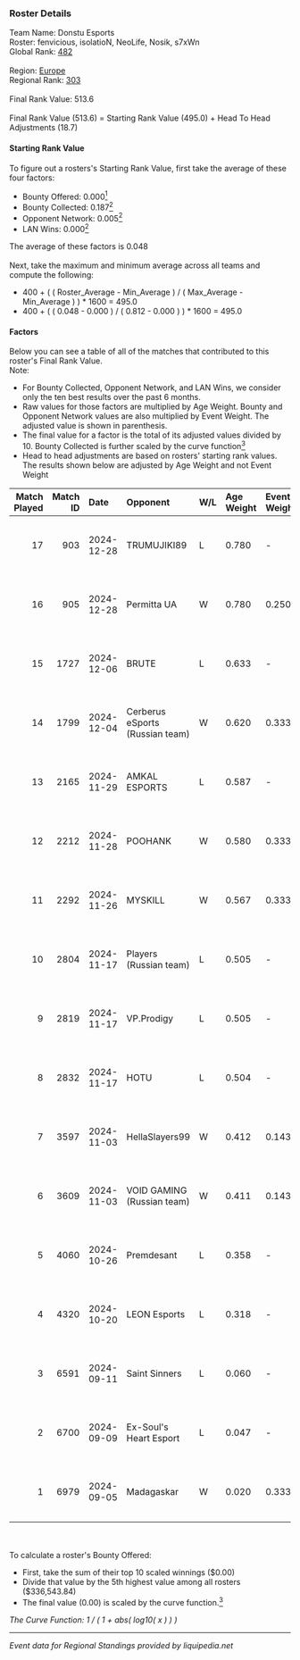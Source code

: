 ### Roster Details<br />
Team Name: Donstu Esports<br />
Roster: fenvicious, isolatioN, NeoLife, Nosik, s7xWn<br />
Global Rank: [482](../../standings_global_2025_03_01.md)<br />
<br />
Region: [Europe]( ../../standings_europe_2025_03_01.md)<br />
Regional Rank: [303]( ../../standings_europe_2025_03_01.md)<br />
<br />
Final Rank Value:  513.6<br />
<br />
Final Rank Value (513.6) = Starting Rank Value (495.0) + Head To Head Adjustments (18.7)<br />

#### Starting Rank Value<br />
To figure out a rosters's Starting Rank Value, first take the average of these four factors:<br />
- Bounty Offered: 0.000[<sup>1</sup>](#table2)
- Bounty Collected: 0.187[<sup>2</sup>](#table1)
- Opponent Network: 0.005[<sup>2</sup>](#table1)
- LAN Wins: 0.000[<sup>2</sup>](#table1)

The average of these factors is 0.048<br />
<br />
Next, take the maximum and minimum average across all teams and compute the following:<br />
- 400 + ( ( Roster_Average - Min_Average ) / ( Max_Average - Min_Average ) ) * 1600 = 495.0
- 400 + ( ( 0.048 - 0.000 ) / ( 0.812 - 0.000 ) ) * 1600 = 495.0


#### Factors<br />
Below you can see a table of all of the matches that contributed to this roster's Final Rank Value.<br />
Note:<br />

- For Bounty Collected, Opponent Network, and LAN Wins, we consider only the ten best results over the past 6 months.
- Raw values for those factors are multiplied by Age Weight. Bounty and Opponent Network values are also multiplied by Event Weight. The adjusted value is shown in parenthesis.
- The final value for a factor is the total of its adjusted values divided by 10. Bounty Collected is further scaled by the curve function[<sup>3</sup>](#curveFunction)
- Head to head adjustments are based on rosters' starting rank values. The results shown below are adjusted by Age Weight and not Event Weight
<span id="table1"></span><br />


| Match Played | Match ID | Date       | Opponent                        | W/L | Age Weight | Event Weight | Bounty Collected | Opponent Network | LAN Wins  | H2H Adj. | Roster                                       |
| -: | -: | :- | :- | :- | :- | :- | :- | :- | :- | -: | :- |
|           17 |      903 | 2024-12-28 | TRUMUJIKI89                     | L   | 0.780      | -            | -                | -                | -         |    -8.64 | fenvicious, isolatioN, NeoLife, Nosik, s7xWn |
|           16 |      905 | 2024-12-28 | Permitta UA                     | W   | 0.780      | 0.250        | 0.000 (0.000)    | 0.000 (0.000)    | 0 (0.000) |     8.29 | fenvicious, isolatioN, NeoLife, Nosik, s7xWn |
|           15 |     1727 | 2024-12-06 | BRUTE                           | L   | 0.633      | -            | -                | -                | -         |    -5.22 | isolatioN, NeoLife, Nosik, s7xWn, V0ider     |
|           14 |     1799 | 2024-12-04 | Cerberus eSports (Russian team) | W   | 0.620      | 0.333        | 0.000 (0.000)    | 0.089 (0.018)    | 0 (0.000) |    12.06 | isolatioN, NeoLife, Nosik, s7xWn, V0ider     |
|           13 |     2165 | 2024-11-29 | AMKAL ESPORTS                   | L   | 0.587      | -            | -                | -                | -         |    -3.23 | isolatioN, NeoLife, Nosik, s7xWn, V0ider     |
|           12 |     2212 | 2024-11-28 | POOHANK                         | W   | 0.580      | 0.333        | 0.000 (0.000)    | 0.018 (0.003)    | 0 (0.000) |    10.90 | isolatioN, NeoLife, Nosik, s7xWn, V0ider     |
|           11 |     2292 | 2024-11-26 | MYSKILL                         | W   | 0.567      | 0.333        | 0.002 (0.000)    | 0.142 (0.027)    | 0 (0.000) |    13.56 | isolatioN, NeoLife, Nosik, s7xWn, V0ider     |
|           10 |     2804 | 2024-11-17 | Players (Russian team)          | L   | 0.505      | -            | -                | -                | -         |    -6.83 | isolatioN, NeoLife, Nosik, s7xWn, V0ider     |
|            9 |     2819 | 2024-11-17 | VP.Prodigy                      | L   | 0.505      | -            | -                | -                | -         |    -6.29 | isolatioN, NeoLife, Nosik, s7xWn, V0ider     |
|            8 |     2832 | 2024-11-17 | HOTU                            | L   | 0.504      | -            | -                | -                | -         |    -4.03 | isolatioN, NeoLife, Nosik, s7xWn, V0ider     |
|            7 |     3597 | 2024-11-03 | HellaSlayers99                  | W   | 0.412      | 0.143        | 0.000 (0.000)    | 0.052 (0.003)    | 0 (0.000) |     8.12 | isolatioN, NeoLife, Nosik, s7xWn, V0ider     |
|            6 |     3609 | 2024-11-03 | VOID GAMING (Russian team)      | W   | 0.411      | 0.143        | 0.000 (0.000)    | 0.030 (0.002)    | 0 (0.000) |     6.06 | isolatioN, NeoLife, Nosik, s7xWn, V0ider     |
|            5 |     4060 | 2024-10-26 | Premdesant                      | L   | 0.358      | -            | -                | -                | -         |    -3.15 | isolatioN, NeoLife, Nosik, s7xWn, V0ider     |
|            4 |     4320 | 2024-10-20 | LEON Esports                    | L   | 0.318      | -            | -                | -                | -         |    -1.75 | isolatioN, NeoLife, Nosik, s7xWn, V0ider     |
|            3 |     6591 | 2024-09-11 | Saint Sinners                   | L   | 0.060      | -            | -                | -                | -         |    -0.98 | isolatioN, NeoLife, Nosik, s7xWn, V0ider     |
|            2 |     6700 | 2024-09-09 | Ex-Soul's Heart Esport          | L   | 0.047      | -            | -                | -                | -         |    -0.47 | isolatioN, NeoLife, Nosik, s7xWn, V0ider     |
|            1 |     6979 | 2024-09-05 | Madagaskar                      | W   | 0.020      | 0.333        | 0.000 (0.000)    | 0.002 (0.000)    | 0 (0.000) |     0.30 | isolatioN, NeoLife, Nosik, s7xWn, V0ider     |

<br />
<span id="table2"></span><br />
To calculate a roster's Bounty Offered:<br />

- First, take the sum of their top 10 scaled winnings ($0.00)
- Divide that value by the 5th highest value among all rosters ($336,543.84)
- The final value (0.00) is scaled by the curve function.[<sup>3</sup>](#curveFunction)

<span id="curveFunction"></span>_The Curve Function: 1 / ( 1 + abs( log10( x ) ) )_<br />

---
_Event data for Regional Standings provided by liquipedia.net_<br />
